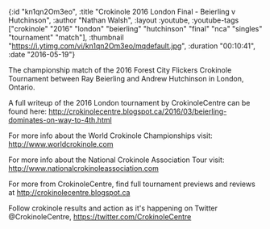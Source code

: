 {:id "kn1qn2Om3eo",
 :title "Crokinole 2016 London Final - Beierling v Hutchinson",
 :author "Nathan Walsh",
 :layout :youtube,
 :youtube-tags
 ["crokinole"
  "2016"
  "london"
  "beierling"
  "hutchinson"
  "final"
  "nca"
  "singles"
  "tournament"
  "match"],
 :thumbnail "https://i.ytimg.com/vi/kn1qn2Om3eo/mqdefault.jpg",
 :duration "00:10:41",
 :date "2016-05-19"}

The championship match of the 2016 Forest City Flickers Crokinole Tournament between Ray Beierling and Andrew Hutchinson in London, Ontario.

A full writeup of the 2016 London tournament by CrokinoleCentre can be found here: http://crokinolecentre.blogspot.ca/2016/03/beierling-dominates-on-way-to-4th.html

For more info about the World Crokinole Championships visit: http://www.worldcrokinole.com

For more info about the National Crokinole Association Tour visit: http://www.nationalcrokinoleassociation.com

For more from CrokinoleCentre, find full tournament previews and reviews at http://crokinolecentre.blogspot.ca

Follow crokinole results and action as it's happening on Twitter @CrokinoleCentre, https://twitter.com/CrokinoleCentre
